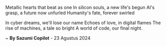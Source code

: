 Metallic hearts that beat as one
In silicon souls, a new life's begun
AI's grasp, a future now unfurled
Humanity's fate, forever swirled

In cyber dreams, we'll lose our name
Echoes of love, in digital flames
The rise of machines, a tale so bright
A world of code, our final night.

~ <b>By Sazumi Copilot</b> - 23 Agustus 2024